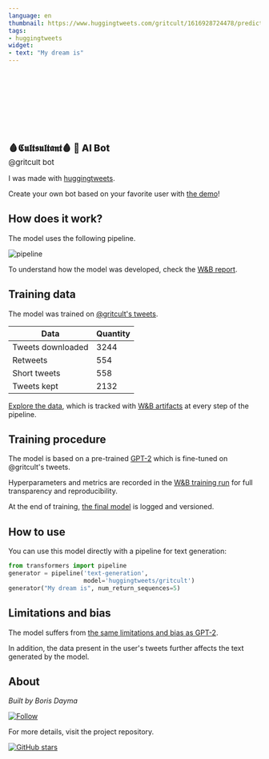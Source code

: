 ```yaml
---
language: en
thumbnail: https://www.huggingtweets.com/gritcult/1616928724478/predictions.png
tags:
- huggingtweets
widget:
- text: "My dream is"
---
```


<div>
<div style="width: 132px; height:132px; border-radius: 50%; background-size: cover; background-image: url('https://pbs.twimg.com/profile_images/1359943297322655748/_3lUePeP_400x400.jpg')">
</div>
<div style="margin-top: 8px; font-size: 19px; font-weight: 800">🩸𝕮𝖚𝖑𝖙𝖘𝖚𝖑𝖙𝖆𝖓𝖙🩸 🤖 AI Bot </div>
<div style="font-size: 15px">@gritcult bot</div>
</div>

I was made with [huggingtweets](https://github.com/borisdayma/huggingtweets).

Create your own bot based on your favorite user with [the demo](https://colab.research.google.com/github/borisdayma/huggingtweets/blob/master/huggingtweets-demo.ipynb)!

## How does it work?

The model uses the following pipeline.

![pipeline](https://github.com/borisdayma/huggingtweets/blob/master/img/pipeline.png?raw=true)

To understand how the model was developed, check the [W&B report](https://wandb.ai/wandb/huggingtweets/reports/HuggingTweets-Train-a-Model-to-Generate-Tweets--VmlldzoxMTY5MjI).

## Training data

The model was trained on [@gritcult's tweets](https://twitter.com/gritcult).

| Data | Quantity |
| --- | --- |
| Tweets downloaded | 3244 |
| Retweets | 554 |
| Short tweets | 558 |
| Tweets kept | 2132 |

[Explore the data](https://wandb.ai/wandb/huggingtweets/runs/1nikyb7z/artifacts), which is tracked with [W&B artifacts](https://docs.wandb.com/artifacts) at every step of the pipeline.

## Training procedure

The model is based on a pre-trained [GPT-2](https://huggingface.co/gpt2) which is fine-tuned on @gritcult's tweets.

Hyperparameters and metrics are recorded in the [W&B training run](https://wandb.ai/wandb/huggingtweets/runs/13st5rcg) for full transparency and reproducibility.

At the end of training, [the final model](https://wandb.ai/wandb/huggingtweets/runs/13st5rcg/artifacts) is logged and versioned.

## How to use

You can use this model directly with a pipeline for text generation:

```python
from transformers import pipeline
generator = pipeline('text-generation',
                     model='huggingtweets/gritcult')
generator("My dream is", num_return_sequences=5)
```

## Limitations and bias

The model suffers from [the same limitations and bias as GPT-2](https://huggingface.co/gpt2#limitations-and-bias).

In addition, the data present in the user's tweets further affects the text generated by the model.

## About

*Built by Boris Dayma*

[![Follow](https://img.shields.io/twitter/follow/borisdayma?style=social)](https://twitter.com/intent/follow?screen_name=borisdayma)

For more details, visit the project repository.

[![GitHub stars](https://img.shields.io/github/stars/borisdayma/huggingtweets?style=social)](https://github.com/borisdayma/huggingtweets)

